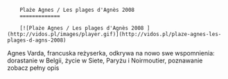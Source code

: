 
        Plaże Agnes / Les plages d'Agnès 2008 
        =============
        
        [![Plaże Agnes / Les plages d'Agnès 2008 ](http://vidos.pl/images/player.gif)](http://vidos.pl/plaze-agnes-les-plages-d-agns-2008)
        
        
 Agnes Varda, francuska reżyserka, odkrywa na nowo swe wspomnienia: dorastanie w Belgii, życie w Siete, Paryżu i Noirmoutier, poznawanie zobacz pełny opis
    